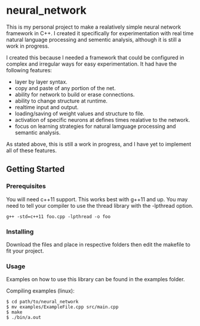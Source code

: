 # neural_network
This is my personal project to make a realatively simple neural network framework in C++.
I created it specifically for experimentation with real time natural language processing 
and sementic analysis, although it is still a work in progress.

I created this because I needed a framework that could be configured in complex and irregular ways for easy experimentation. It had have the following features:

* layer by layer syntax.
* copy and paste of any portion of the net.
* ability for network to build or erase connections.
* ability to change structure at runtime.
* realtime input and output.
* loading/saving of weight values and structure to file.
* activation of specific neurons at defines times realative to the network.
* focus on learning strategies for natural lamguage processing and semantic analysis.

As stated above, this is still a work in progress, and I have yet to implement all of these features.


## Getting Started
### Prerequisites
You will need c++11 support. This works best with g++11 and up. You may need to tell your compiler to use the thread library with the -lpthread option.

```
g++ -std=c++11 foo.cpp -lpthread -o foo
```
### Installing
Download the files and place in respective folders then edit the makefile to fit your project.

### Usage
Examples on how to use this library can be found in the examples folder.

Compiling examples (linux):

```
$ cd path/to/neural_network
$ mv examples/ExampleFile.cpp src/main.cpp
$ make
$ ./bin/a.out
```